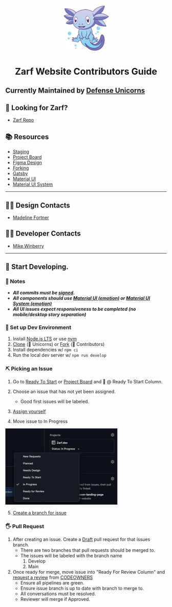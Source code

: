 <p align="center">
  <a href="https://github.com/defenseunicorns/zarf-website">
    <img alt="Gatsby" src="./src/assets/svg/zarf-dark-outline.svg" width="150" />
  </a>
</p>
<h1 align="center">
  Zarf Website Contributors Guide
</h1>

## Currently Maintained by [Defense Unicorns](https://defenseunicorns.com)

## 👀 Looking for Zarf?

- [Zarf Repo](https://github.com/defenseunicorns/Zarf)

## 📚 Resources

- [Staging](https://defenseunicorns.github.io/zarf-website-staging/)
- [Project Board](https://github.com/orgs/defenseunicorns/projects/4)
- [Figma Design](https://www.figma.com/file/FVxDm72mPiUTKmAD44ixmX/MUI-for-Figma-v5.4.0---Material-UI?node-id=8763%3A73842)
- [Forking](./docs/forking.md)
- [Gatsby](./docs/gatsby.md)
- [Material UI](https://v4.mui.com/getting-started/installation/)
- [Material UI System](https://mui.com/system/basics/)

---

## 👩‍🎨 Design Contacts

- [Madeline Fortner](https://github.com/Madeline-UX)

## 👩‍💻 Developer Contacts

- [Mike Winberry](https://github.com/mike-winberry)

---

## 🚀 Start Developing.

### 📝 Notes

- **_All commits must be [signed](https://docs.github.com/en/authentication/managing-commit-signature-verification/signing-commits)._**
- **_All components should use [Material UI (emotion)](https://v4.mui.com/getting-started/installation/) or [Material UI System (emotion)](https://mui.com/system/basics/)_**
- **_All UI issues expect responsiveness to be completed (no mobile/desktop story separation)_**

### 🚜 Set up Dev Environment

1. Install [Node.js LTS](https://nodejs.org/en/download/) or use [nvm](https://github.com/nvm-sh/nvm)
2. [Clone](https://github.com/defenseunicorns/zarf-website) (🦄 Unicorns) or [Fork](docs/forking.md) (🐙 Contributors)
3. Install dependencies w/ `npm ci`
4. Run the local dev server w/ `npm run develop`

### ⛏ Picking an Issue

1. Go to [Ready To Start](https://github.com/orgs/defenseunicorns/projects/4/views/4) or [Project Board](https://github.com/orgs/defenseunicorns/projects/4/views/1) and 👀 @ Ready To Start Column.
2. Choose an issue that has not yet been assigned.
   - Good first issues will be labeled.
3. [Assign yourself](https://docs.github.com/en/issues/tracking-your-work-with-issues/assigning-issues-and-pull-requests-to-other-github-users)

4. Move issue to In Progress

<p align="left">
    <img alt="Gatsby" src="./docs/assets/images/change-issue-status.png" width="350" />
</p>

5. [Create a branch for issue](https://docs.github.com/en/issues/tracking-your-work-with-issues/creating-a-branch-for-an-issue)

### 🖐 Pull Request

1. After creating an issue. Create a [Draft](https://github.blog/2019-02-14-introducing-draft-pull-requests/) pull request for that issues branch.
   - There are two branches that pull requests should be merged to.
   - The issues will be labeled with the branch name
     1. Develop
     2. Main
2. Once ready for merge, move issue into "Ready For Review Column" and [request a review](https://docs.github.com/en/pull-requests/collaborating-with-pull-requests/proposing-changes-to-your-work-with-pull-requests/requesting-a-pull-request-review) from [CODEOWNERS](./CODEOWNERS)
   - Ensure all pipelines are green.
   - Ensure issue branch is up to date with branch to merge to.
   - All conversations must be resolved.
   - Reviewer will merge if Approved.
